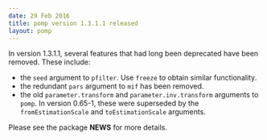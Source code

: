 ```yaml
---
date: 29 Feb 2016
title: pomp version 1.3.1.1 released
layout: pomp
---
```


In version 1.3.1.1, several features that had long been deprecated have been removed.
These include:

- the `seed` argument to `pfilter`.
  Use `freeze` to obtain similar functionality.
- the redundant `pars` argument to `mif` has been removed.
- the old `parameter.transform` and `parameter.inv.transform` arguments to `pomp`.
  In version 0.65-1, these were superseded by the `fromEstimationScale` and `toEstimationScale` arguments.

Please see the package **NEWS** for more details.

